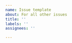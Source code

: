 ```yaml
---
name: Issue template
about: For all other issues
title: ''
labels: ''
assignees: ''

---
```


<!---
  Are you benefiting from using this package?

  If you are please consider adding your support
  by hitting the SPONSOR button above.
  
  Thank you!
  Greg
--->
